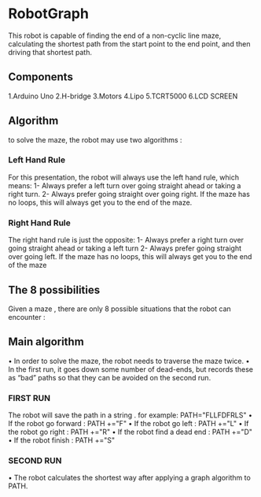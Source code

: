 # RobotGraph
This robot is capable of finding the end of a non-cyclic line maze, calculating the shortest path from the start point to the end point, and then driving that shortest path.
 ## Components
 1.Arduino Uno
 2.H-bridge
 3.Motors
 4.Lipo
 5.TCRT5000
 6.LCD SCREEN
 ## Algorithm
 to solve the maze, the robot may use two algorithms :
 ### Left Hand Rule 
 For this presentation, the robot will always use the left hand rule, which means:
 1- Always prefer a left turn over going straight ahead or taking a right turn.
 2- Always prefer going straight over going right.
 If the maze has no loops, this will always get you to the end of the maze.
 ### Right Hand Rule 
 The right hand rule is just the opposite:
 1- Always prefer a right turn over going straight ahead or taking a left turn
 2- Always prefer going straight over going left.
 If the maze has no loops, this will always get you to the end of the maze
 
 ## The 8 possibilities
 Given a maze , there are only 8 possible situations that the robot can encounter :
 
 ## Main algorithm 
 • In order to solve the maze, the robot needs to traverse the maze twice.
 • In the first run, it goes down some number of dead-ends, but records these as “bad” paths so that they can be avoided on the second run.
 ### FIRST RUN 
  The robot will save the path in a string .
  for example: PATH="FLLFDFRLS"
  • If the robot go forward : PATH +="F"
  • If the robot go left : PATH +="L"
  • If the robot go right : PATH +="R"
  • If the robot find a dead end : PATH +="D"
  • If the robot finish : PATH +="S"
 ### SECOND RUN 
  • The robot calculates the shortest way after applying a graph algorithm to PATH.
